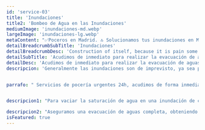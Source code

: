 ```yaml
---
id: 'service-03'
title: 'Inundaciones'
title2: 'Bombeo de Agua en las Inundaciones'
mediumImage: 'inundaciones-md.webp'
largeImage: 'inundaciones-lg.webp'
metaContent: "✅Poceros en Madrid. 🔝 Solucionamos tus inundaciones en Madrid 24 horas. 📢 Contamos con los mejores precios. ☎️​ 695 126 600"
detailBreadcrumbSubTitle: 'Inundaciones'
detailBreadcrumbDesc: 'Construction of itself, because it is pain some proper style design occur are pleasure'
detailSubTitle: 'Acudimos de inmediato para realizar la evacuación de aguas por inundaciones.'
detailDesc: 'Acudimos de inmediato para realizar la evacuación de aguas por inundaciones.'
descripcion: 'Generalmente las inundaciones son de imprevisto, ya sea por una fuerte tormenta que inunda un garaje, o una vivienda, el dejar algún grifo abierto por despiste, la rotura de alguna tubería, etc… Principalmente ocasionado por la saturación de los desagües que no son suficientes, o no se les ha realizado un correcto mantenimiento y por ello evacuan bien.'


parrafo: " Servicios de pocería urgentes 24h, acudimos de forma inmediata a realizar la evacuación de aguas por inundaciones."


descripcion1: "Para vaciar la saturación de agua en una inundación de cualquier superficie, ya sea el hueco de un ascensor, un garaje, sótanos, obras, viviendas, etc... Nuestro equipo de operarios esta disponible las 24h con un servicio urgente para la evacuación de aguas al igual que en de desatascos, tras la llamada están preparados para acudir de inmediato con nuestros camiones de limpieza y succión de aguas, que cuentan con instrumentos de bombeo de aguas en función de las necesidades del cliente."

descripcion2: "Aseguramos una evacuación de aguas completa, obteniendo los mejores resultados en el menor tiempo posible."
isFeatured: true
---
```

